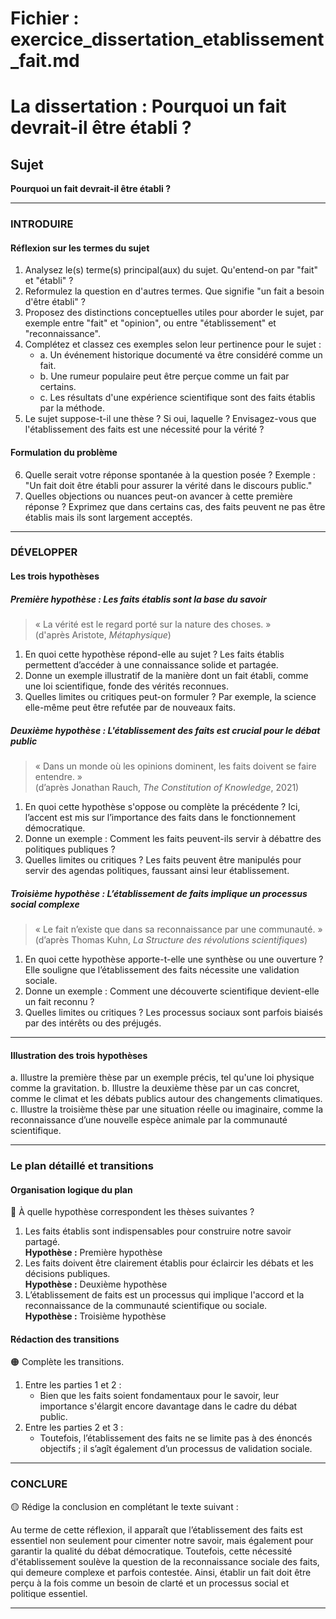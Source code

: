 # Fichier : exercice_dissertation_etablissement_fait.md

# La dissertation : Pourquoi un fait devrait-il être établi ?

## Sujet
**Pourquoi un fait devrait-il être établi ?**

---

### INTRODUIRE

#### Réflexion sur les termes du sujet

1. Analysez le(s) terme(s) principal(aux) du sujet. Qu'entend-on par "fait" et "établi" ? 
2. Reformulez la question en d'autres termes. Que signifie "un fait a besoin d'être établi" ?
3. Proposez des distinctions conceptuelles utiles pour aborder le sujet, par exemple entre "fait" et "opinion", ou entre "établissement" et "reconnaissance".
4. Complétez et classez ces exemples selon leur pertinence pour le sujet :
   - a. Un événement historique documenté va être considéré comme un fait.
   - b. Une rumeur populaire peut être perçue comme un fait par certains.
   - c. Les résultats d'une expérience scientifique sont des faits établis par la méthode.
5. Le sujet suppose-t-il une thèse ? Si oui, laquelle ? Envisagez-vous que l'établissement des faits est une nécessité pour la vérité ?

#### Formulation du problème

6. Quelle serait votre réponse spontanée à la question posée ? Exemple : "Un fait doit être établi pour assurer la vérité dans le discours public."
7. Quelles objections ou nuances peut-on avancer à cette première réponse ? Exprimez que dans certains cas, des faits peuvent ne pas être établis mais ils sont largement acceptés.

---

### DÉVELOPPER

#### Les trois hypothèses

##### Première hypothèse : Les faits établis sont la base du savoir

> « La vérité est le regard porté sur la nature des choses. »  
> (d'après Aristote, *Métaphysique*)

1. En quoi cette hypothèse répond-elle au sujet ? Les faits établis permettent d’accéder à une connaissance solide et partagée.
2. Donne un exemple illustratif de la manière dont un fait établi, comme une loi scientifique, fonde des vérités reconnues.
3. Quelles limites ou critiques peut-on formuler ? Par exemple, la science elle-même peut être refutée par de nouveaux faits.

##### Deuxième hypothèse : L'établissement des faits est crucial pour le débat public

> « Dans un monde où les opinions dominent, les faits doivent se faire entendre. »  
> (d’après Jonathan Rauch, *The Constitution of Knowledge*, 2021)

1. En quoi cette hypothèse s'oppose ou complète la précédente ? Ici, l’accent est mis sur l’importance des faits dans le fonctionnement démocratique.
2. Donne un exemple : Comment les faits peuvent-ils servir à débattre des politiques publiques ?
3. Quelles limites ou critiques ? Les faits peuvent être manipulés pour servir des agendas politiques, faussant ainsi leur établissement.

##### Troisième hypothèse : L’établissement de faits implique un processus social complexe

> « Le fait n’existe que dans sa reconnaissance par une communauté. »  
> (d’après Thomas Kuhn, *La Structure des révolutions scientifiques*)

1. En quoi cette hypothèse apporte-t-elle une synthèse ou une ouverture ? Elle souligne que l’établissement des faits nécessite une validation sociale.
2. Donne un exemple : Comment une découverte scientifique devient-elle un fait reconnu ?
3. Quelles limites ou critiques ? Les processus sociaux sont parfois biaisés par des intérêts ou des préjugés.

---

#### Illustration des trois hypothèses

a. Illustre la première thèse par un exemple précis, tel qu'une loi physique comme la gravitation.
b. Illustre la deuxième thèse par un cas concret, comme le climat et les débats publics autour des changements climatiques.
c. Illustre la troisième thèse par une situation réelle ou imaginaire, comme la reconnaissance d’une nouvelle espèce animale par la communauté scientifique.

---

### Le plan détaillé et transitions

#### Organisation logique du plan

🔴 À quelle hypothèse correspondent les thèses suivantes ?

1. Les faits établis sont indispensables pour construire notre savoir partagé.  
   **Hypothèse :** Première hypothèse
2. Les faits doivent être clairement établis pour éclaircir les débats et les décisions publiques.  
   **Hypothèse :** Deuxième hypothèse
3. L’établissement de faits est un processus qui implique l'accord et la reconnaissance de la communauté scientifique ou sociale.  
   **Hypothèse :** Troisième hypothèse

#### Rédaction des transitions

🟠 Complète les transitions.

1. Entre les parties 1 et 2 :  
   - Bien que les faits soient fondamentaux pour le savoir, leur importance s'élargit encore davantage dans le cadre du débat public.
2. Entre les parties 2 et 3 :  
   - Toutefois, l’établissement des faits ne se limite pas à des énoncés objectifs ; il s’agît également d’un processus de validation sociale.

---

### CONCLURE

🟡 Rédige la conclusion en complétant le texte suivant :

Au terme de cette réflexion, il apparaît que l’établissement des faits est essentiel non seulement pour cimenter notre savoir, mais également pour garantir la qualité du débat démocratique. Toutefois, cette nécessité d'établissement soulève la question de la reconnaissance sociale des faits, qui demeure complexe et parfois contestée. Ainsi, établir un fait doit être perçu à la fois comme un besoin de clarté et un processus social et politique essentiel. 

---